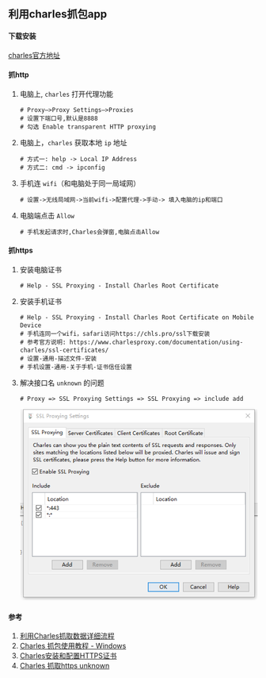 ## 利用charles抓包app

#### 下载安装

[charles官方地址](https://www.charlesproxy.com/ 'charles官方地址')

#### 抓http
1. 电脑上, `charles` 打开代理功能

    ```shell
    # Proxy—>Proxy Settings—>Proxies
    # 设置下端口号,默认是8888
    # 勾选 Enable transparent HTTP proxying
    ```

1. 电脑上，`charles` 获取本地 `ip` 地址

    ```shell
    # 方式一: help -> Local IP Address
    # 方式二: cmd -> ipconfig
    ```

1. 手机连 `wifi`（和电脑处于同一局域网）

    ```shell
    # 设置->无线局域网->当前wifi->配置代理->手动-> 填入电脑的ip和端口
    ```

1. 电脑端点击 `Allow`

    ```shell
    # 手机发起请求时,Charles会弹窗,电脑点击Allow
    ```

#### 抓https
1. 安装电脑证书

    ```shell
    # Help - SSL Proxying - Install Charles Root Certificate
    ```

1. 安装手机证书

    ```shell
    # Help - SSL Proxying - Install Charles Root Certificate on Mobile Device
    # 手机连同一个wifi，safari访问https://chls.pro/ssl下载安装
    # 参考官方说明: https://www.charlesproxy.com/documentation/using-charles/ssl-certificates/
    # 设置-通用-描述文件-安装
    # 手机设置-通用-关于手机-证书信任设置
    ```

1. 解决接口名 `unknown` 的问题

    ```shell
    # Proxy => SSL Proxying Settings => SSL Proxying => include add 
    ```
    ![接口名unknown](/images/windows/利用charles抓包app/interface_unknown.png)

#### 参考
1. [利用Charles抓取数据详细流程](https://www.jianshu.com/p/5c205ae5431b '利用Charles抓取数据详细流程')
1. [Charles 抓包使用教程 - Windows](https://www.cnblogs.com/peng-lan/p/11242954.html 'Charles 抓包使用教程 - Windows')
1. [Charles安装和配置HTTPS证书](https://www.jianshu.com/p/6aa52610c11f 'Charles安装和配置HTTPS证书')
1. [Charles 抓取https unknown](https://www.cnblogs.com/jingmo0319/p/13328191.html 'Charles https unknown')